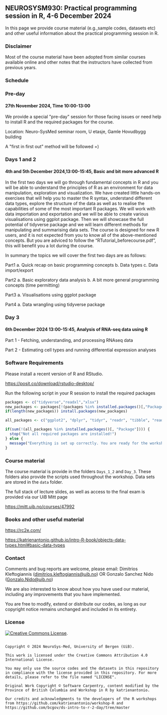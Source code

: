 ## NEUROSYSM930: Practical programming session in R, 4-6 December 2024

In this page we provide course material (e.g.,sample codes, datasets etc) and other useful information about the practical programming session in R.

### Disclaimer

Most of the course material have been adopted from similar courses available online and other notes that the instructors have collected from previous years. 

### Schedule

### Pre-day

#### 27th November 2024, Time 10:00-13:00

We provide a special "pre-day" session for those facing issues or need help to install R and the required packages for the course.

Location: Neuro-SysMed seminar room, U etasje, Gamle Hovudbygg building

A "first in first out" method will be followed =)

### Days 1 and 2

#### 4th and 5th December 2024,13:00-15:45, Basic and bit more advanced R

In the first two days we will go through fundamental concepts in R and you will be able to understand the principles of R as an environment for data manipulation, exploration and visualization. We have created little hands-on exercises that will help you to master the R syntax, understand different data types, explore the structure of the data as well as to realise the capabilities of some of the most important R packages. We will work with data importation and exportation and we will be able to create various visualisations using ggplot package. Then we will showcase the full potential of tidyverse package and we will learn different methods for manipulating and summarising data sets. The course is designed for new R users, and it is not expected from you to know all of the above-mentioned concepts. But you are adviced to follow the “RTutorial_beforecourse.pdf”, this will benefit you a lot during the course.

In summary the topics we will cover the first two days are as follows:

Part1 
a. Quick recap on basic programming concepts
b. Data types
c. Data import/export

Part2
a. Basic exploratory data analysis 
b. A bit more general programming concepts (time permitting)

Part3
a. Visualisations using ggplot package

Part4
a. Data wrangling using tidyverse package

### Day 3

#### 6th December 2024 13:00-15:45, Analysis of RNA-seq data using R

Part 1 - Fetching, understanding, and processing RNAseq data

Part 2 - Estimating cell types and running differential expression analyses


### Software Requirements

Please install a recent version of R and RStudio.

https://posit.co/download/rstudio-desktop/


Run the following script in your R session to install the required packages


```r
packages <- c("tidyverse","readxl","xlsx")
new_packages <- packages[!(packages %in% installed.packages()[,"Package"])]
if(length(new_packages)) install.packages(new_packages)

all_packages <- c("ggplot2", "dplyr", "tidyr", "readr", "tibble", "readxl","xlsx")

if(sum(!(all_packages %in% installed.packages()[, "Package"]))) {
  stop("Not all required packages are installed!")
} else {
  message("Everything is set up correctly. You are ready for the workshop!")
}
```

### Course material

The course material is provide in the folders `Days_1_2` and `Day_3`. These folders also provide the scripts used throughout the workshop. Data sets are stored in the `data` folder. 

The full stack of lecture slides, as well as access to the final exam is provided via our UiB Mitt page

https://mitt.uib.no/courses/47992 


### Books and other useful material

https://rc2e.com/

https://katrienantonio.github.io/intro-R-book/objects-data-types.html#basic-data-types


### Contact

Comments and bug reports are welcome, please email: Dimitrios Kleftogiannis (dimitrios.kleftogiannis@uib.no) OR Gonzalo Sanchez Nido (Gonzalo.Nido@uib.no)

We are also interested to know about how you have used our material, including any improvements that you have implemented.
 
You are free to modify, extend or distribute our codes, as long as our copyright notice remains unchanged and included in its entirety. 


### License

[![Creative Commons License](https://i.creativecommons.org/l/by/4.0/88x31.png)](http://creativecommons.org/licenses/by/4.0/). 

```

Copyright © 2024 NeuroSys-Med, University of Bergen (UiB).

This work is licensed under the Creative Commons Attribution 4.0 International License.

You may only use the source codes and the datasets in this repository in compliance with the license provided in this repository. For more details, please refer to the file named "LICENSE".

Original Work Copyright © Software Carpentry, content modified by the Province of British Columbia and Workshop in R by katrienantonio.

Our credits and acknowledgments to the developers of the R workshops from https://github.com/katrienantonio/workshop-R and https://github.com/bcgov/ds-intro-to-r-2-day/tree/master

```




